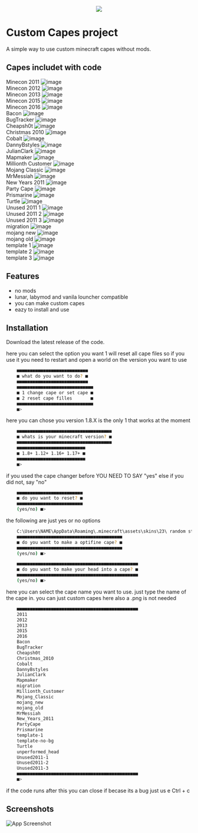 
<p align="center">
  <img src="https://github.com/overnice-exe/custom-capes/blob/main/logo.bmp" />
</p>



# Custom Capes project

A simple way to use custom minecraft capes without mods.


## Capes includet with code
Minecon 2011
![image](https://github.com/overnice-exe/custom-capes/blob/main/2011.png)<br/>
Minecon 2012
![image](https://github.com/overnice-exe/custom-capes/blob/main/2012.png)<br/>
Minecon 2013
![image](https://github.com/overnice-exe/custom-capes/blob/main/2013.png)<br/>
Minecon 2015
![image](https://github.com/overnice-exe/custom-capes/blob/main/2015.png)<br/>
Minecon 2016
![image](https://github.com/overnice-exe/custom-capes/blob/main/2016.png)<br/>
Bacon
![image](https://github.com/overnice-exe/custom-capes/blob/main/Bacon.png)<br/>
BugTracker
![image](https://github.com/overnice-exe/custom-capes/blob/main/BugTracker.png)<br/>
Cheapsh0t
![image](https://github.com/overnice-exe/custom-capes/blob/main/Cheapsh0t.png)<br/>
Christmas 2010
![image](https://github.com/overnice-exe/custom-capes/blob/main/Christmas_2010.png)<br/>
Cobalt
![image](https://github.com/overnice-exe/custom-capes/blob/main/Cobalt.png)<br/>
DannyBstyles
![image](https://github.com/overnice-exe/custom-capes/blob/main/DannyBstyles.png)<br/>
JulianClark
![image](https://github.com/overnice-exe/custom-capes/blob/main/JulianClark.png)<br/>
Mapmaker
![image](https://github.com/overnice-exe/custom-capes/blob/main/Mapmaker.png)<br/>
Millionth Customer
![image](https://github.com/overnice-exe/custom-capes/blob/main/Millionth_Customer.png)<br/>
Mojang Classic
![image](https://github.com/overnice-exe/custom-capes/blob/main/Mojang_Classic.png)<br/>
MrMessiah
![image](https://github.com/overnice-exe/custom-capes/blob/main/MrMessiah.png)<br/>
New Years 2011
![image](https://github.com/overnice-exe/custom-capes/blob/main/New_Years_2011.png)<br/>
Party Cape
![image](https://github.com/overnice-exe/custom-capes/blob/main/PartyCape.png)<br/>
Prismarine
![image](https://github.com/overnice-exe/custom-capes/blob/main/Prismarine.png)<br/>
Turtle
![image](https://github.com/overnice-exe/custom-capes/blob/main/Turtle.png)<br/>
Unused 2011 1
![image](https://github.com/overnice-exe/custom-capes/blob/main/Unused2011-1.png)<br/>
Unused 2011 2
![image](https://github.com/overnice-exe/custom-capes/blob/main/Unused2011-2.png)<br/>
Unused 2011 3
![image](https://github.com/overnice-exe/custom-capes/blob/main/Unused2011-3.png)<br/>
migration
![image](https://github.com/overnice-exe/custom-capes/blob/main/migration.png)<br/>
mojang new
![image](https://github.com/overnice-exe/custom-capes/blob/main/mojang_new.png)<br/>
mojang old
![image](https://github.com/overnice-exe/custom-capes/blob/main/mojang_old.png)<br/>
template 1
![image](https://github.com/overnice-exe/custom-capes/blob/main/template-1.png)<br/>
template 2
![image](https://github.com/overnice-exe/custom-capes/blob/main/template-no-bg.png)<br/>
template 3
![image](https://github.com/overnice-exe/custom-capes/blob/main/unperformed_head.png)<br/>


## Features

- no mods
- lunar, labymod and vanila louncher compatible
- you can make custom capes
- eazy to install and use


## Installation

Download the latest release of the code.


here you can select the option you want
1 will reset all cape files so if you use it you need to restart and open a world on the version you want to use
```bash
    ■■■■■■■■■■■■■■■■■■■■■■■■■■■
    ■ what do you want to do? ■
    ■■■■■■■■■■■■■■■■■■■■■■■■■■■
    ■■■■■■■■■■■■■■■■■■■■■■■■■■■■■
    ■ 1 change cape or set cape ■
    ■ 2 reset cape filles       ■
    ■■■■■■■■■■■■■■■■■■■■■■■■■■■■■
    ■>
```
here you can chose you version 1.8.X is the only 1 that works at the moment
```bash
    ■■■■■■■■■■■■■■■■■■■■■■■■■■■■■■■■■■■■
    ■ whats is your minecraft version? ■
    ■■■■■■■■■■■■■■■■■■■■■■■■■■■■■■■■■■■■
    ■■■■■■■■■■■■■■■■■■■■■■■■■■
    ■ 1.8+ 1.12+ 1.16+ 1.17+ ■
    ■■■■■■■■■■■■■■■■■■■■■■■■■■
    ■>
```
if you used the cape changer before YOU NEED TO SAY "yes" else if you did not, say "no"
```bash
    ■■■■■■■■■■■■■■■■■■■■■■■■■
    ■ do you want to reset? ■
    ■■■■■■■■■■■■■■■■■■■■■■■■■
    (yes/no) ■>
```
the following are just yes or no options
```bash
    C:\Users\NAME\AppData\Roaming\.minecraft\assets\skins\23\ random string to text
    ■■■■■■■■■■■■■■■■■■■■■■■■■■■■■■■■■■■■■■■■
    ■ do you want to make a optifine cape? ■
    ■■■■■■■■■■■■■■■■■■■■■■■■■■■■■■■■■■■■■■■■
    (yes/no) ■>
```

```bash
    ■■■■■■■■■■■■■■■■■■■■■■■■■■■■■■■■■■■■■■■■■■■■■■
    ■ do you want to make your head into a cape? ■
    ■■■■■■■■■■■■■■■■■■■■■■■■■■■■■■■■■■■■■■■■■■■■■■
    (yes/no) ■>
```
here you can select the cape name you want to use. just type the name of the cape in. you can just custom capes here also a .png is not needed
```bash
    ■■■■■■■■■■■■■■■■■■■■■■■■■■■■■■■■■■■■■■■■■■■■■■
    2011
    2012
    2013
    2015
    2016
    Bacon
    BugTracker
    Cheapsh0t
    Christmas_2010
    Cobalt
    DannyBstyles
    JulianClark
    Mapmaker
    migration
    Millionth_Customer
    Mojang_Classic
    mojang_new
    mojang_old
    MrMessiah
    New_Years_2011
    PartyCape
    Prismarine
    template-1
    template-no-bg
    Turtle
    unperformed_head
    Unused2011-1
    Unused2011-2
    Unused2011-3
    ■■■■■■■■■■■■■■■■■■■■■■■■■■■■■■■■■■■■■■■■■■■■■■
    ■>
```
if the code runs after this you can close if becase its a bug just us e Ctrl + c

    
## Screenshots

![App Screenshot](https://github.com/overnice-exe/custom-capes/blob/main/img1.png)

